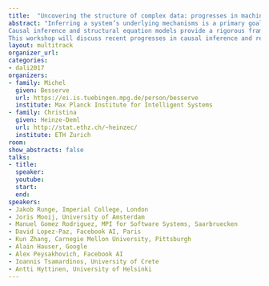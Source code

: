 ```yaml
---
title:  "Uncovering the structure of complex data: progresses in machine learning and causal inference"
abstract: "Inferring a system’s underlying mechanisms is a primary goal in many areas of science. For instance, understanding cause-effect relationships is necessary if one wants to intervene on the system in order to improve its performance. In this context, scientists often need to be able to draw causal interpretations from complex, real-world data.
Causal inference and structural equation models provide a rigorous framework to address these questions. However, the validity of these approaches may be challenged by complex structures involving non-stationarity, non-linearity or high-dimensionality. In particular, these properties frequently occur in natural or artificial systems resulting from interactions between many interdependent parts, such as biological or social networks.
This workshop will discuss recent progresses in causal inference and related approaches to deal with data of increasing complexity. It aims at bringing together researchers from various fields to discuss the current challenges in estimating mechanisms from real-world data." 
layout: multitrack
organizer_url: 
categories:
- dali2017
organizers:
- family: Michel 
  given: Besserve
  url: https://ei.is.tuebingen.mpg.de/person/besserve
  institute: Max Planck Institute for Intelligent Systems
- family: Christina 
  given: Heinze-Deml
  url: http://stat.ethz.ch/~heinzec/
  institute: ETH Zurich
room: 
show_abstracts: false
talks:
- title: 
  speaker:
  youtube: 
  start:
  end: 
speakers:
- Jakob Runge, Imperial College, London
- Joris Mooij, University of Amsterdam
- Manuel Gomez Rodriguez, MPI for Software Systems, Saarbruecken
- David Lopez-Paz, Facebook AI, Paris
- Kun Zhang, Carnegie Mellon University, Pittsburgh
- Alain Hauser, Google
- Alex Peysakhovich, Facebook AI
- Ioannis Tsamardinos, University of Crete
- Antti Hyttinen, University of Helsinki
---
```

